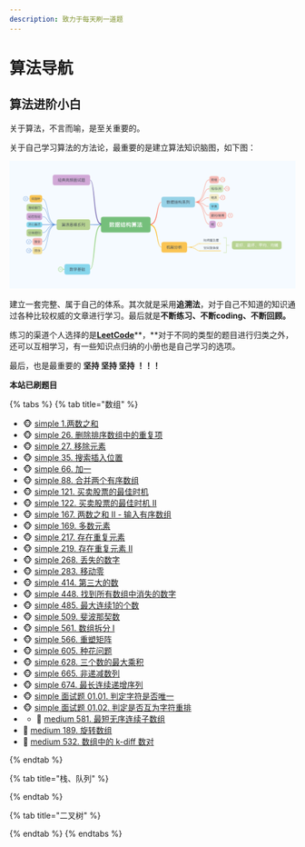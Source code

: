 ```yaml
---
description: 致力于每天刷一道题
---
```


# 算法导航

## 算法进阶小白

关于算法，不言而喻，是至关重要的。

关于自己学习算法的方法论，最重要的是建立算法知识脑图，如下图：

![algo mind](.gitbook/assets/algo.png)

建立一套完整、属于自己的体系。其次就是采用**追溯法**，对于自己不知道的知识通过各种比较权威的文章进行学习。最后就是**不断练习、不断coding、不断回顾。**

练习的渠道个人选择的是[**LeetCode**](https://leetcode-cn.com/)**，**对于不同的类型的题目进行归类之外，还可以互相学习，有一些知识点归纳的小册也是自己学习的选项。

最后，也是最重要的 **坚持 坚持 坚持 ！！！**

**本站已刷题目**

{% tabs %}
{% tab title="数组" %}
* 🐵 [simple 1.两数之和](https://leetcode-cn.com/problems/two-sum/)             
* 🐵 [simple 26. 删除排序数组中的重复项 ](https://leetcode-cn.com/problems/remove-duplicates-from-sorted-array/)
* 🐵 [simple 27. 移除元素](https://leetcode-cn.com/problems/remove-element/)
* 🐵 [simple 35. 搜索插入位置](https://leetcode-cn.com/problems/search-insert-position/)
* 🐵 [simple 66. 加一](https://leetcode-cn.com/problems/plus-one/)
* 🐵 [simple 88. 合并两个有序数组](https://leetcode-cn.com/problems/merge-sorted-array/)
* 🐵 [simple 121. 买卖股票的最佳时机](https://leetcode-cn.com/problems/best-time-to-buy-and-sell-stock/)
* 🐵 [simple 122. 买卖股票的最佳时机 II](https://leetcode-cn.com/problems/best-time-to-buy-and-sell-stock-ii/)
* 🐵 [simple 167. 两数之和 II - 输入有序数组](https://leetcode-cn.com/problems/two-sum-ii-input-array-is-sorted/)
* 🐵 [simple 169. 多数元素](https://leetcode-cn.com/problems/majority-element/)
* 🐵 [simple 217. 存在重复元素](https://leetcode-cn.com/problems/contains-duplicate/)
* 🐵 [simple 219. 存在重复元素 II](https://leetcode-cn.com/problems/contains-duplicate-ii/)
* 🐵 [simple 268. 丢失的数字](https://leetcode-cn.com/problems/missing-number/)
* 🐵 [simple 283. 移动零](https://leetcode-cn.com/problems/move-zeroes/)
* 🐵 [simple 414. 第三大的数](https://leetcode-cn.com/problems/third-maximum-number/)
* 🐵 [simple 448. 找到所有数组中消失的数字](https://leetcode-cn.com/problems/find-all-numbers-disappeared-in-an-array/)
* 🐵 [simple 485. 最大连续1的个数](https://leetcode-cn.com/problems/max-consecutive-ones/)
* 🐵 [simple 509. 斐波那契数](https://leetcode-cn.com/problems/fibonacci-number/)
* 🐵 [simple 561. 数组拆分 I](https://leetcode-cn.com/problems/array-partition-i/)
* 🐵 [simple 566. 重塑矩阵](https://leetcode-cn.com/problems/reshape-the-matrix/)
* 🐵 [simple 605. 种花问题](https://leetcode-cn.com/problems/can-place-flowers/)
* 🐵 [simple 628. 三个数的最大乘积](https://leetcode-cn.com/problems/maximum-product-of-three-numbers/)
* 🐵 [simple 665. 非递减数列](https://leetcode-cn.com/problems/non-decreasing-array/)
* 🐵 [simple 674. 最长连续递增序列](https://leetcode-cn.com/problems/longest-continuous-increasing-subsequence/)
* 🐵 [simple 面试题 01.01. 判定字符是否唯一](https://leetcode-cn.com/problems/is-unique-lcci/)
* 🐵 [simple 面试题 01.02. 判定是否互为字符重排](https://leetcode-cn.com/problems/check-permutation-lcci/)
* * 🙈 [medium 581. 最短无序连续子数组](https://leetcode-cn.com/problems/shortest-unsorted-continuous-subarray/)
* 🙈 [medium 189. 旋转数组](https://leetcode-cn.com/problems/rotate-array/)
* 🙈 [medium 532. 数组中的 k-diff 数对](https://leetcode-cn.com/problems/k-diff-pairs-in-an-array/)

  
{% endtab %}

{% tab title="栈、队列" %}

{% endtab %}

{% tab title="二叉树" %}

{% endtab %}
{% endtabs %}



